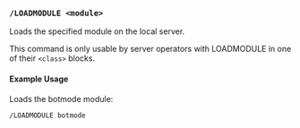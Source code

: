 <!-- This file contains a page fragment. Any changes will affect all pages that include it. -->

### `/LOADMODULE <module>`

Loads the specified module on the local server.

This command is only usable by server operators with LOADMODULE in one of their `<class>` blocks.

#### Example Usage

Loads the botmode module:

```plaintext
/LOADMODULE botmode
```
